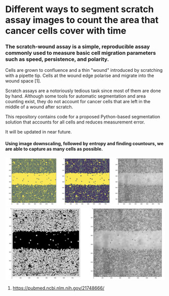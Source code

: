 # Different ways to segment scratch assay images to count the area that cancer cells cover with time

### The scratch-wound assay is a simple, reproducible assay commonly used to measure basic cell migration parameters such as speed, persistence, and polarity.

Cells are grown to confluence and a thin "wound" introduced by scratching with a pipette tip. Cells at the wound edge polarise and migrate into the wound space [1].

Scratch assays are a notoriously tedious task since most of them are done by hand. Although some tools for automatic segmentation and area counting exist, they do not account for cancer cells that are left in the middle of a wound after scratch.

This repository contains code for a proposed Python-based segmentation solution that accounts for all cells and reduces measurement error. 

It will be updated in near future.

#### Using image downscaling, followed by entropy and finding countours, we are able to capture as many cells as possible.

![alt text](https://github.com/everypidigit/ScratchAnalySEG/blob/main/Screenshot%202023-06-13%20at%2012.12.41.png)
![alt text](https://github.com/everypidigit/ScratchAnalySEG/blob/main/Screenshot%202023-06-13%20at%2012.12.48.png)

1. https://pubmed.ncbi.nlm.nih.gov/21748666/
